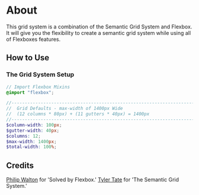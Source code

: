 # About

This grid system is a combination of the Semantic Grid System and Flexbox. It will give you the flexibility to create a semantic grid system while using all of Flexboxes features.

## How to Use

### The Grid System Setup
```scss
// Import Flexbox Mixins
@import "flexbox";

//------------------------------------------------------------------------------
//  Grid Defaults - max-width of 1400px Wide
//  (12 columns * 80px) + (11 gutters * 40px) = 1400px
//------------------------------------------------------------------------------
$column-width: 100px;
$gutter-width: 40px;
$columns: 12;
$max-width: 1400px;
$total-width: 100%;
```

## Credits
[Philip Walton](http://philipwalton.github.io/solved-by-flexbox/) for 'Solved by Flexbox.'
[Tyler Tate](https://github.com/tylertate/semantic.gs) for 'The Semantic Grid System.'